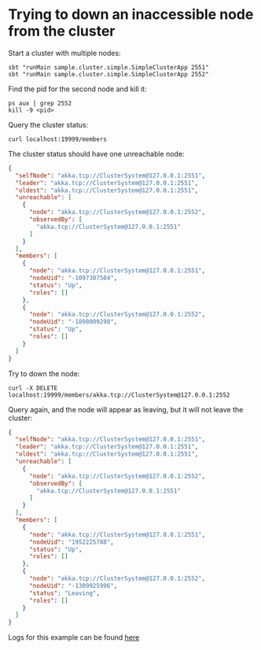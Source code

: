 # Trying to down an inaccessible node from the cluster

Start a cluster with multiple nodes:

    sbt "runMain sample.cluster.simple.SimpleClusterApp 2551"
    sbt "runMain sample.cluster.simple.SimpleClusterApp 2552"

Find the pid for the second node and kill it:

    ps aux | grep 2552
    kill -9 <pid>

Query the cluster status:
    
    curl localhost:19999/members

The cluster status should have one unreachable node:
````json
{
  "selfNode": "akka.tcp://ClusterSystem@127.0.0.1:2551",
  "leader": "akka.tcp://ClusterSystem@127.0.0.1:2551",
  "oldest": "akka.tcp://ClusterSystem@127.0.0.1:2551",
  "unreachable": [
    {
      "node": "akka.tcp://ClusterSystem@127.0.0.1:2552",
      "observedBy": [
        "akka.tcp://ClusterSystem@127.0.0.1:2551"
      ]
    }
  ],
  "members": [
    {
      "node": "akka.tcp://ClusterSystem@127.0.0.1:2551",
      "nodeUid": "-1097307584",
      "status": "Up",
      "roles": []
    },
    {
      "node": "akka.tcp://ClusterSystem@127.0.0.1:2552",
      "nodeUid": "-1898009298",
      "status": "Up",
      "roles": []
    }
  ]
}
````

Try to down the node:

    curl -X DELETE localhost:19999/members/akka.tcp://ClusterSystem@127.0.0.1:2552
    
Query again, and the node will appear as leaving, but it will not leave the cluster:
````json
{
  "selfNode": "akka.tcp://ClusterSystem@127.0.0.1:2551",
  "leader": "akka.tcp://ClusterSystem@127.0.0.1:2551",
  "oldest": "akka.tcp://ClusterSystem@127.0.0.1:2551",
  "unreachable": [
    {
      "node": "akka.tcp://ClusterSystem@127.0.0.1:2552",
      "observedBy": [
        "akka.tcp://ClusterSystem@127.0.0.1:2551"
      ]
    }
  ],
  "members": [
    {
      "node": "akka.tcp://ClusterSystem@127.0.0.1:2551",
      "nodeUid": "1952225788",
      "status": "Up",
      "roles": []
    },
    {
      "node": "akka.tcp://ClusterSystem@127.0.0.1:2552",
      "nodeUid": "-1309925996",
      "status": "Leaving",
      "roles": []
    }
  ]
}
````

Logs for this example can be found [here](DowningUnreachableNode.md)